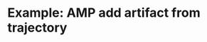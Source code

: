 <!--
    DO NOT MANUALLY EDIT THIS FILE
    THIS FILE IS AUTOMATICALLY GENERATED WITH resilient-sdk codegen
    Generated with resilient-sdk v52.0.0.0.927
-->

# Example: AMP add artifact from trajectory


